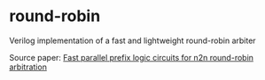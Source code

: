 # round-robin
Verilog implementation of a fast and lightweight round-robin arbiter

Source paper:
[Fast parallel prefix logic circuits for n2n round-robin arbitration](https://www.sciencedirect.com/science/article/pii/S0026269212000948)
